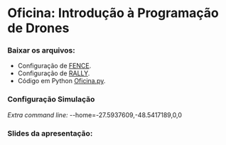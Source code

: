 # Oficina: Introdução à Programação de Drones

### Baixar os arquivos:
- Configuração de [FENCE](OficinaFence.waypoints).
- Configuração de [RALLY](https://pages.github.com/).
- Código em Python [Oficina.py](https://pages.github.com/).

### Configuração Simulação
*Extra command line:* --home=-27.5937609,-48.5417189,0,0

### Slides da apresentação:
